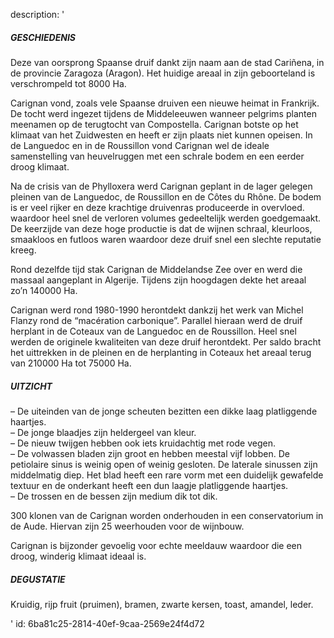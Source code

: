 description: '<h5>GESCHIEDENIS</h5><p>Deze van oorsprong Spaanse druif dankt zijn naam aan de stad Cariñena, in de provincie Zaragoza (Aragon). Het huidige areaal in zijn geboorteland is verschrompeld tot 8000 Ha.</p><p>Carignan vond, zoals vele Spaanse druiven een nieuwe heimat in Frankrijk. De tocht werd ingezet tijdens de Middeleeuwen wanneer pelgrims planten meenamen op de terugtocht van Compostella. Carignan botste op het klimaat van het Zuidwesten en heeft er zijn plaats niet kunnen opeisen. In de Languedoc en in de Roussillon vond Carignan wel de ideale samenstelling van heuvelruggen met een schrale bodem en een eerder droog klimaat.</p><p>Na de crisis van de Phylloxera werd Carignan geplant in de lager gelegen pleinen van de Languedoc, de Roussillon en de Côtes du Rhône. De bodem is er veel rijker en deze krachtige druivenras produceerde in overvloed. waardoor heel snel de verloren volumes gedeeltelijk werden goedgemaakt. De keerzijde van deze hoge productie is dat de wijnen schraal, kleurloos, smaakloos en futloos waren waardoor deze druif snel een slechte reputatie kreeg.</p><p>Rond dezelfde tijd stak Carignan de Middelandse Zee over en werd die massaal aangeplant in Algerije. Tijdens zijn hoogdagen dekte het areaal zo’n 140000 Ha.</p><p>Carignan werd rond 1980-1990 herontdekt dankzij het werk van Michel Flanzy rond de “macération carbonique”. Parallel hieraan werd de druif herplant in de Coteaux van de Languedoc en de Roussillon. Heel snel werden de originele kwaliteiten van deze druif herontdekt. Per saldo bracht het uittrekken in de pleinen en de herplanting in Coteaux het areaal terug van 210000 Ha tot 75000 Ha.</p><h5>UITZICHT</h5><p>– De uiteinden van de jonge scheuten bezitten een dikke laag platliggende haartjes.<br>– De jonge blaadjes zijn heldergeel van kleur.<br>– De nieuw twijgen hebben ook iets kruidachtig met rode vegen.<br>– De volwassen bladen zijn groot en hebben meestal vijf lobben. De petiolaire sinus is weinig open of weinig gesloten. De laterale sinussen zijn middelmatig diep. Het blad heeft een rare vorm met een duidelijk gewafelde textuur en de onderkant heeft een dun laagje platliggende haartjes.<br>– De trossen en de bessen zijn medium dik tot dik.</p><p>300 klonen van de Carignan worden onderhouden in een conservatorium in de Aude. Hiervan zijn 25 weerhouden voor de wijnbouw.</p><p>Carignan is bijzonder gevoelig voor echte meeldauw waardoor die een droog, winderig klimaat ideaal is.</p><h5>DEGUSTATIE</h5><p>Kruidig, rijp fruit (pruimen), bramen, zwarte kersen, toast, amandel, leder.</p>'
id: 6ba81c25-2814-40ef-9caa-2569e24f4d72
